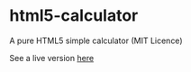 # html5-calculator
A pure HTML5 simple calculator (MIT Licence)

See a live version [here](http://simonecingano.it/apps/html5-calculator/)
